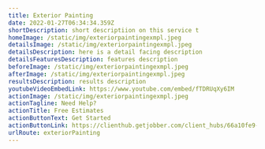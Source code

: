 ```yaml
---
title: Exterior Painting
date: 2022-01-27T06:34:34.359Z
shortDescription: short descriptiion on this service t
homeImage: /static/img/exteriorpaintingexmpl.jpeg
detailsImage: /static/img/exteriorpaintingexmpl.jpeg
detailsDescription: here is a detail facing description
detailsFeaturesDescription: features description
beforeImage: /static/img/exteriorpaintingexmpl.jpeg
afterImage: /static/img/exteriorpaintingexmpl.jpeg
resultsDescription: results description
youtubeVideoEmbedLink: https://www.youtube.com/embed/fTDRUqXy6IM
actionImage: /static/img/exteriorpaintingexmpl.jpeg
actionTagline: Need Help?
actionTitle: Free Estimates
actionButtonText: Get Started
actionButtonLink: https://clienthub.getjobber.com/client_hubs/66a10fe9-55e4-46ed-b1f4-f244789fa028/public/work_request/new?source=social_media
urlRoute: exteriorPainting
---
```

